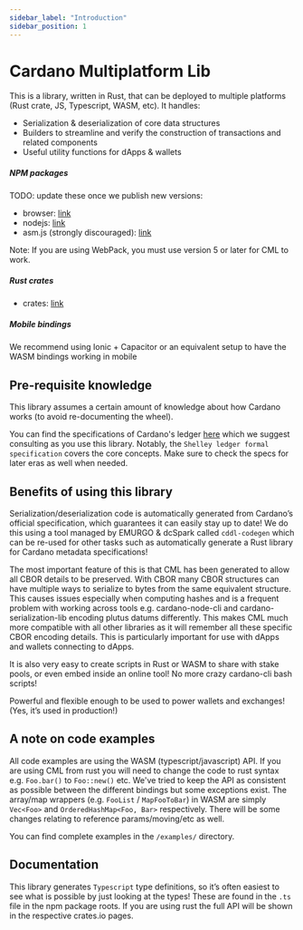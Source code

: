 ```yaml
---
sidebar_label: "Introduction"
sidebar_position: 1
---
```



# Cardano Multiplatform Lib

This is a library, written in Rust, that can be deployed to multiple platforms (Rust crate, JS, Typescript, WASM, etc). It handles:
- Serialization & deserialization of core data structures
- Builders to streamline and verify the construction of transactions and related components
- Useful utility functions for dApps & wallets

##### NPM packages

TODO: update these once we publish new versions:
- browser: [link](https://www.npmjs.com/package/@dcspark/cardano-multiplatform-lib-browser)
- nodejs: [link](https://www.npmjs.com/package/@dcspark/cardano-multiplatform-lib-nodejs)
- asm.js (strongly discouraged): [link](https://www.npmjs.com/package/@dcspark/cardano-multiplatform-lib-asmjs)

Note: If you are using WebPack, you must use version 5 or later for CML to work.

##### Rust crates

- crates: [link](https://crates.io/crates/cardano-multiplatform-lib)

##### Mobile bindings

We recommend using Ionic + Capacitor or an equivalent setup to have the WASM bindings working in mobile


## Pre-requisite knowledge

This library assumes a certain amount of knowledge about how Cardano works (to avoid re-documenting the wheel).

You can find the specifications of Cardano's ledger [here](https://github.com/input-output-hk/cardano-ledger-specs) which we suggest consulting as you use this library. Notably, the `Shelley ledger formal specification` covers the core concepts. Make sure to check the specs for later eras as well when needed.


## Benefits of using this library

Serialization/deserialization code is automatically generated from
Cardano’s official specification, which guarantees it can easily stay up
to date! We do this using a tool managed by EMURGO & dcSpark called `cddl-codegen`
which can be re-used for other tasks such as automatically generate a
Rust library for Cardano metadata specifications!

The most important feature of this is that CML has been generated to allow all CBOR details to be preserved.
With CBOR many CBOR structures can have multiple ways to serialize to bytes from the same equivalent structure.
This causes issues especially when computing hashes and is a frequent problem with working across tools e.g. cardano-node-cli and cardano-serialization-lib encoding plutus datums differently. This makes CML much more compatible with all other libraries as it will remember all these specific CBOR encoding details. This is particularly important for use with dApps and wallets connecting to dApps.

It is also very easy to create scripts in Rust or WASM to share with
stake pools, or even embed inside an online tool! No more crazy
cardano-cli bash scripts!

Powerful and flexible enough to be used to power wallets and exchanges!
(Yes, it’s used in production!)

## A note on code examples

All code examples are using the WASM (typescript/javascript) API. If you are using CML from rust you will need to change the code to rust syntax e.g. `Foo.bar()` to `Foo::new()` etc. We've tried to keep the API as consistent as possible between the different bindings but some exceptions exist. The array/map wrappers (e.g. `FooList` / `MapFooToBar`) in WASM are simply `Vec<Foo>` and `OrderedHashMap<Foo, Bar>` respectively. There will be some changes relating to reference params/moving/etc as well.

You can find complete examples in the `/examples/` directory.

## Documentation

This library generates `Typescript` type definitions, so it’s often easiest to see what is possible by just looking at the types! These are found in the `.ts` file in the npm package roots.
If you are using rust the full API will be shown in the respective crates.io pages.